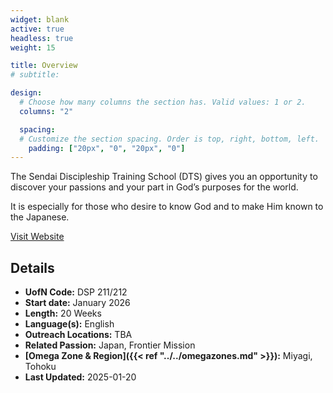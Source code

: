 ```yaml
---
widget: blank
active: true
headless: true
weight: 15

title: Overview
# subtitle:

design:
  # Choose how many columns the section has. Valid values: 1 or 2.
  columns: "2"

  spacing:
  # Customize the section spacing. Order is top, right, bottom, left.
    padding: ["20px", "0", "20px", "0"]
---
```


The Sendai Discipleship Training School (DTS) gives you an opportunity to discover your passions and your part in God’s purposes for the world.

It is especially for those who desire to know God and to make Him known to the Japanese.

[Visit Website](https://www.ywamsendai.org/en/dts)

## Details

* **UofN Code:** DSP 211/212
* **Start date:** January 2026
* **Length:** 20 Weeks
* **Language(s):** English
* **Outreach Locations:** TBA
* **Related Passion:** Japan, Frontier Mission
* **[Omega Zone & Region]({{< ref "../../omegazones.md" >}}):** Miyagi, Tohoku
* **Last Updated:** 2025-01-20
